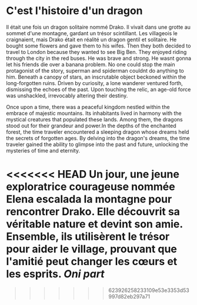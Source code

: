 # C'est l'histoire d'un dragon

Il était une fois un dragon solitaire nommé Drako. Il vivait dans une grotte au sommet d'une montagne, gardant un trésor scintillant. Les villageois le craignaient, mais Drako était en réalité un dragon gentil et solitaire.
He bought some flowers and gave them to his wifes.
Then they both decided to travel to London because they wanted to see Big Ben.
They enjoyed riding through the city in the red buses.
He was brave and strong. He wasnt gonna let his friends die over a banana problem. No one could stop the main protagonist of the story, superman and spiderman couldnt do anything to him.
Beneath a canopy of stars, an inscrutable object beckoned within the long-forgotten ruins. Driven by curiosity, a lone wanderer ventured forth, dismissing the echoes of the past. Upon touching the relic, an age-old force was unshackled, irrevocably altering their destiny.

Once upon a time, there was a peaceful kingdom nestled within the embrace of majestic mountains. Its inhabitants lived in harmony with the mystical creatures that populated these lands. Among them, the dragons stood out for their grandeur and power.In the depths of the enchanted forest, the time traveler encountered a sleeping dragon whose dreams held the secrets of forgotten ages. By delving into the dragon's dreams, the time traveler gained the ability to glimpse into the past and future, unlocking the mysteries of time and eternity.

<<<<<<< HEAD
Un jour, une jeune exploratrice courageuse nommée Elena escalada la montagne pour rencontrer Drako. Elle découvrit sa véritable nature et devint son amie. Ensemble, ils utilisèrent le trésor pour aider le village, prouvant que l'amitié peut changer les cœurs et les esprits. *Oni part*
=======
>>>>>>> 623926258233109e53e3353d53997d82eb297a71
